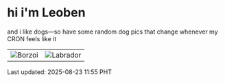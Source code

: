 # hi i'm Leoben

and i like dogs—so have some random dog pics that change whenever my CRON feels like it

|  |  |
|--------|----------|
| ![Borzoi](https://random-dog-vercel.vercel.app/api/random-borzoi?v=1755921306) | ![Labrador](https://random-dog-vercel.vercel.app/api/random-labrador?v=1755921306) |

Last updated: 2025-08-23 11:55 PHT
